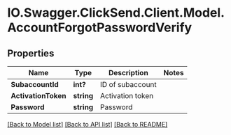 # IO.Swagger.ClickSend.Client.Model.AccountForgotPasswordVerify
## Properties

Name | Type | Description | Notes
------------ | ------------- | ------------- | -------------
**SubaccountId** | **int?** | ID of subaccount | 
**ActivationToken** | **string** | Activation token | 
**Password** | **string** | Password | 

[[Back to Model list]](../README.md#documentation-for-models) [[Back to API list]](../README.md#documentation-for-api-endpoints) [[Back to README]](../README.md)

